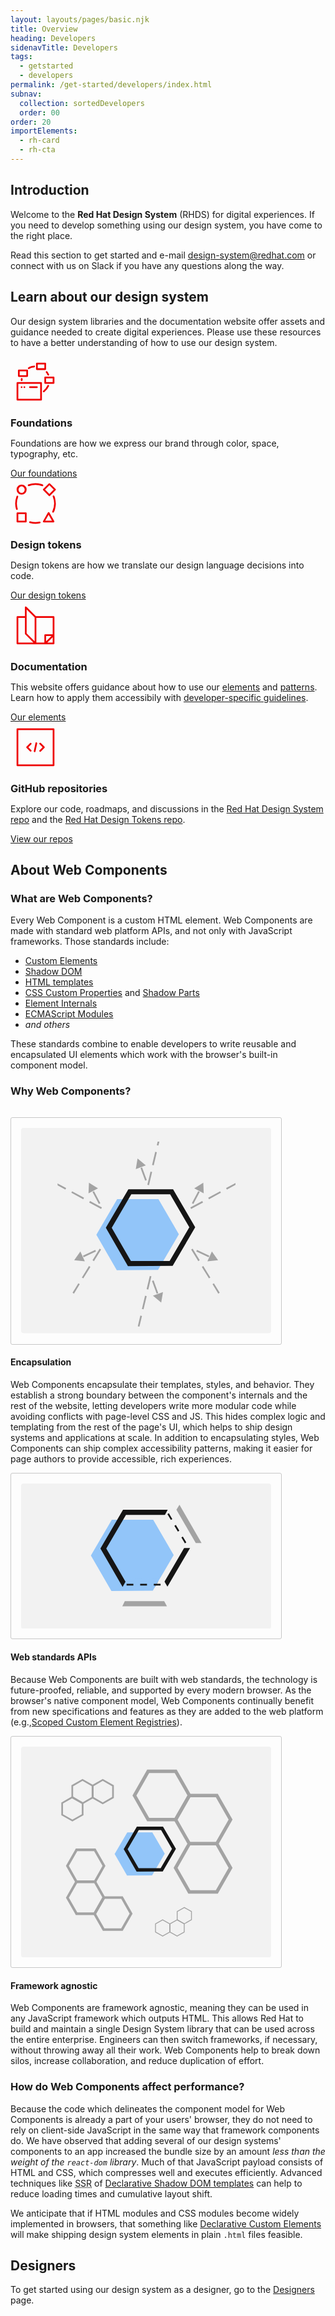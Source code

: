 ```yaml
---
layout: layouts/pages/basic.njk
title: Overview
heading: Developers
sidenavTitle: Developers
tags:
  - getstarted
  - developers
permalink: /get-started/developers/index.html
subnav:
  collection: sortedDevelopers
  order: 00
order: 20
importElements:
  - rh-card
  - rh-cta
---
```


<style>
  .grid > rh-card {
    display: grid;
  }

  rh-card > svg[slot] {
    fill: var(--rh-color-accent-brand-on-light, #ee0000);
    width: var(--rh-size-icon-07, 80px);
    margin-block-end: var(--rh-space-lg, 16px);
  }

  rh-card > p[slot],
  rh-card > h3[slot] {
    margin-block: 0;
  }

  #section-encapsulation {
    margin-block-start: var(--rh-space-2xl, 32px);
  }

  svg.image-block  {
    width: 100%;
    max-width: 400px;
    padding: var(--rh-space-lg, 16px);
    border: var(--rh-border-width-sm, 1px) solid var(--rh-color-border-subtle-on-light, #c7c7c7);
    border-radius: var(--rh-border-radius-default, 3px);
  }
</style>


## Introduction

Welcome to the **Red Hat Design System** (RHDS) for digital experiences. If you need to develop something using our design system, you have come to the right place.

Read this section to get started and e-mail [design-system@redhat.com](mailto:design-system@redhat.com) or connect with us on Slack if you have any questions along the way.


## Learn about our design system

Our design system libraries and the documentation website offer assets and guidance needed to create digital experiences. Please use these resources to have a better understanding of how to use our design system.

<div class="grid xs-two-columns">
  <rh-card>
    <svg aria-hidden="true" slot="header" xmlns="http://www.w3.org/2000/svg" viewBox="0 0 36 36">
      <path d="M10 21.37a.63.63 0 0 0-.62.64.63.63 0 0 0 1.25 0 .64.64 0 0 0-.63-.64Zm-2 0a.63.63 0 0 0-.62.64.63.63 0 0 0 1.25 0 .64.64 0 0 0-.63-.64Z"/>
      <path d="M22 18.38H5a.62.62 0 0 0-.62.62v12a.62.62 0 0 0 .62.62h17a.62.62 0 0 0 .62-.62V19a.62.62 0 0 0-.62-.62Zm-.62 12H5.62V19.62h15.76Z"/>
      <path d="M14 22.62h5a.62.62 0 0 0 0-1.24h-5a.62.62 0 1 0 0 1.24Zm5-13h6a.62.62 0 0 0 .62-.62V5a.62.62 0 0 0-.62-.62h-6a.62.62 0 0 0-.62.62v4a.62.62 0 0 0 .62.62Zm.62-4h4.76v2.76h-4.76ZM31 14.38h-6a.62.62 0 0 0-.62.62v4a.62.62 0 0 0 .62.62h6a.62.62 0 0 0 .62-.62v-4a.62.62 0 0 0-.62-.62Zm-.62 4h-4.76v-2.76h4.76ZM6 14.62h6a.62.62 0 0 0 .62-.62v-4a.62.62 0 0 0-.62-.62H6a.62.62 0 0 0-.62.62v4a.62.62 0 0 0 .62.62Zm.62-4h4.76v2.76H6.62Zm20.8 9.81a.61.61 0 0 0-.82.32 9.41 9.41 0 0 1-3 3.75.63.63 0 0 0-.12.88.62.62 0 0 0 .5.24.68.68 0 0 0 .38-.12 10.67 10.67 0 0 0 3.36-4.25.62.62 0 0 0-.3-.82Zm-1.92-9.05a9.47 9.47 0 0 1 1.1 1.87.61.61 0 0 0 .57.37.56.56 0 0 0 .25 0 .62.62 0 0 0 .32-.82 11.07 11.07 0 0 0-1.24-2.13.63.63 0 0 0-1 .76ZM13 9a.58.58 0 0 0 .31-.08 9.23 9.23 0 0 1 .83-.42l.23-.1c.22-.09.44-.18.67-.25a10.17 10.17 0 0 1 1.08-.3c.31-.06.62-.11.94-.14a.62.62 0 1 0-.12-1.24 9 9 0 0 0-1.06.16 9.34 9.34 0 0 0-1 .27l-.17.07a7.61 7.61 0 0 0-.75.28l-.27.11c-.31.14-.61.29-.91.46a.61.61 0 0 0-.31.62A.63.63 0 0 0 13 9Zm-5.57 6.94a9.29 9.29 0 0 0 0 1.06.62.62 0 0 0 1.24 0c0-.32 0-.63.05-.94a.62.62 0 1 0-1.24-.12Z"/>
    </svg>
    <h3 slot="header">Foundations</h3>
    <p>Foundations are how we express our brand through color, space, typography, etc.</p>
    <rh-cta slot="footer">
      <a href="/foundations">Our foundations</a>
    </rh-cta>
  </rh-card>
  <rh-card>
    <svg aria-hidden="true" slot="header" xmlns="http://www.w3.org/2000/svg" viewBox="0 0 36 36">
      <path d="M28 24.5a.64.64 0 0 0-1.08 0l-3.5 6.19a.64.64 0 0 0 0 .63.62.62 0 0 0 .54.3h7a.62.62 0 0 0 .54-.93Zm-3 5.88 2.43-4.3 2.43 4.3Zm-17-26a3.62 3.62 0 0 0 0 7.24 3.62 3.62 0 0 0 0-7.24Zm0 6a2.38 2.38 0 0 1 0-4.75 2.38 2.38 0 0 1 0 4.75Zm3 14H5a.62.62 0 0 0-.62.62v6a.62.62 0 0 0 .62.62h6a.62.62 0 0 0 .62-.62v-6a.62.62 0 0 0-.62-.62Zm-.62 6H5.62v-4.76h4.76Zm17.18-17.94a.61.61 0 0 0 .88 0l4-4a.61.61 0 0 0 0-.88l-4-4a.61.61 0 0 0-.88 0l-4 4a.61.61 0 0 0 0 .88ZM28 4.88 31.12 8 28 11.12 24.88 8Zm-4.42.26c.27-.84-.84-.95-1.4-1.16a14.83 14.83 0 0 0-9.4.35.63.63 0 0 0 .44 1.17 13.57 13.57 0 0 1 9.56 0 .61.61 0 0 0 .8-.36ZM4.76 22.6a.63.63 0 0 0 .42-.78 13.48 13.48 0 0 1 .32-8.6.62.62 0 0 0-1.16-.44 14.69 14.69 0 0 0-.34 9.4.63.63 0 0 0 .76.42Zm16.11 8.47a13.54 13.54 0 0 1-6.69-.25.63.63 0 0 0-.36 1.2 14.84 14.84 0 0 0 7.31.27.64.64 0 0 0 .48-.75.61.61 0 0 0-.74-.47Zm9.9-18.86a.63.63 0 0 0-.35.82 13.41 13.41 0 0 1-.33 10.7.62.62 0 0 0 .29.83c1.5.67 2.34-5.49 2.25-6.56s-.45-6.33-1.86-5.79Z"/>
    </svg>
    <h3 slot="header">Design tokens</h3>
    <p>Design tokens are how we translate our design language decisions into code.</p>
    <rh-cta slot="footer">
      <a href="tokens">Our design tokens</a>
    </rh-cta>
  </rh-card>
  <rh-card>
    <svg aria-hidden="true" slot="header" xmlns="http://www.w3.org/2000/svg" viewBox="0 0 36 36">
      <path d="M31 11.38H18.26l-6.82-6.82a.62.62 0 0 0-1.06.44v6.38H5a.62.62 0 0 0-.62.62v19a.62.62 0 0 0 .62.62h26a.62.62 0 0 0 .62-.62V12a.62.62 0 0 0-.62-.62Zm-.62 13H25a.62.62 0 0 0-.62.62v5.38h-5.76V12.62h11.76Zm-.89 1.24-3.87 3.87v-3.87ZM11.62 6.51l5.76 5.75v17.23l-5.76-5.75Zm-6 6.11h4.76V24a.59.59 0 0 0 .18.44l5.93 5.94H5.62Zm20.89 17.76 3.87-3.87v3.87Z"/>
    </svg>
    <h3 slot="header">Documentation</h3>
    <p>This website offers guidance about how to use our 
      <a href="/elements">elements</a> and <a href="/patterns">patterns</a>.
      Learn how to apply them accessibily with
      <a href="/accessibility/development/">developer-specific guidelines</a>.</p>
    <rh-cta slot="footer">
      <a href="/elements">Our elements</a>
    </rh-cta>
  </rh-card>
  <rh-card>
    <svg aria-hidden="true" slot="header" xmlns="http://www.w3.org/2000/svg" viewBox="0 0 36 36">
      <path d="M31 4.38H5a.62.62 0 0 0-.62.62v26a.62.62 0 0 0 .62.62h26a.62.62 0 0 0 .62-.62V5a.62.62 0 0 0-.62-.62Zm-.62 26H5.62V5.62h24.76Z"/>
      <path d="M17.24 21.54a.62.62 0 0 0 .74-.49l1.24-5.84a.64.64 0 0 0-.48-.75.63.63 0 0 0-.74.54l-1.25 5.84a.64.64 0 0 0 .49.7ZM23.12 18 21 20.11a.63.63 0 1 0 .88.89l2.56-2.56a.62.62 0 0 0 0-.89L21.88 15a.63.63 0 1 0-.88.88Zm-9 3a.63.63 0 0 0 .88-.89L12.88 18 15 15.87c.59-.56-.31-1.46-.88-.88l-2.56 2.56a.62.62 0 0 0 0 .89Z"/>
    </svg>
    <h3 slot="header">GitHub repositories</h3>
    <p>Explore our code, roadmaps, and discussions in the 
      <a href="https://github.com/RedHat-UX/red-hat-design-system">Red Hat Design System repo</a> and the 
      <a href="https://github.com/RedHat-UX/red-hat-design-tokens">Red Hat Design Tokens repo</a>.</p>
    <rh-cta slot="footer">
      <a href="https://github.com/RedHat-UX/">View our repos</a>
    </rh-cta>
  </rh-card>
</div>


## About Web Components

### What are Web Components?

Every Web Component is a custom HTML element. Web Components are made with standard web platform APIs, and not only with JavaScript frameworks. Those standards include:

- [Custom Elements][ce]
- [Shadow DOM][sd]
- [HTML templates][te]
- [CSS Custom Properties][cssprop] and [Shadow Parts][csspart]
- [Element Internals][internals]
- [ECMAScript Modules][esm]
- _and others_

These standards combine to enable developers to write reusable and encapsulated UI elements which work with the browser's built-in component model.

### Why Web Components?

<section class="grid layout-content-image" id="section-encapsulation">
  <svg aria-hidden="true" class="image-block" viewBox="0 0 295 243" fill="none" xmlns="http://www.w3.org/2000/svg">
    <rect width="295" height="242.357" rx="3" fill="#F2F2F2"/>
    <mask id="mask0_89_60" style="mask-type:alpha" maskUnits="userSpaceOnUse" x="43" y="16" width="210" height="221">
      <path d="M43 16H253V237H43V16Z" fill="#D9D9D9"/>
    </mask>
    <g mask="url(#mask0_89_60)">
      <path d="M113.353 84.1064L162.036 84.1094L186.143 125.593L161.569 167.618L112.886 167.888L88.7785 126.132L113.353 84.1064Z" fill="#92C5F9"/>
      <path d="M103.418 117.907L128.287 75.3775L177.569 75.3794L201.935 117.308L177.064 159.842L127.787 160.115L103.418 117.907Z" stroke="#151515" stroke-width="6"/>
      <path d="M149.924 67.357L164.068 8" stroke="#A3A3A3" stroke-width="2" stroke-linejoin="bevel" stroke-dasharray="16 8"/>
      <path d="M147.325 62.018L141.377 45.771" stroke="#A3A3A3" stroke-width="2" stroke-linejoin="bevel" stroke-dasharray="16 8"/>
      <path d="M137.4 36.2001L147.133 44.2438L135.3 48.651L137.4 36.2001Z" fill="#A3A3A3"/>
      <path d="M200.144 94.8159L253.764 65.6934" stroke="#A3A3A3" stroke-width="2" stroke-linejoin="bevel" stroke-dasharray="16 8"/>
      <path d="M202.381 89.3156L210.499 74.0371" stroke="#A3A3A3" stroke-width="2" stroke-linejoin="bevel" stroke-dasharray="16 8"/>
      <path d="M214.965 64.6836L215.48 77.2998L204.296 71.438L214.965 64.6836Z" fill="#A3A3A3"/>
      <path d="M201.513 143.04L233.483 195.013" stroke="#A3A3A3" stroke-width="2" stroke-linejoin="bevel" stroke-dasharray="16 8"/>
      <path d="M207.126 144.977L222.82 152.26" stroke="#A3A3A3" stroke-width="2" stroke-linejoin="bevel" stroke-dasharray="16 8"/>
      <path d="M232.4 156.215L219.83 157.41L225.081 145.927L232.4 156.215Z" fill="#A3A3A3"/>
      <path d="M94.8564 94.8159L41.2356 65.6934" stroke="#A3A3A3" stroke-width="2" stroke-linejoin="bevel" stroke-dasharray="16 8"/>
      <path d="M92.6193 89.3156L84.5011 74.0371" stroke="#A3A3A3" stroke-width="2" stroke-linejoin="bevel" stroke-dasharray="16 8"/>
      <path d="M80.0355 64.6836L79.5202 77.2998L90.7037 71.438L80.0355 64.6836Z" fill="#A3A3A3"/>
      <path d="M93.4873 143.04L61.5168 195.013" stroke="#A3A3A3" stroke-width="2" stroke-linejoin="bevel" stroke-dasharray="16 8"/>
      <path d="M87.874 144.977L72.1801 152.26" stroke="#A3A3A3" stroke-width="2" stroke-linejoin="bevel" stroke-dasharray="16 8"/>
      <path d="M62.5999 156.215L75.1699 157.41L69.9194 145.927L62.5999 156.215Z" fill="#A3A3A3"/>
      <path d="M152.769 175L138.625 234.357" stroke="#A3A3A3" stroke-width="2" stroke-linejoin="bevel" stroke-dasharray="16 8"/>
      <path d="M155.368 180.339L161.316 196.586" stroke="#A3A3A3" stroke-width="2" stroke-linejoin="bevel" stroke-dasharray="16 8"/>
      <path d="M165.293 206.157L155.56 198.113L167.393 193.706L165.293 206.157Z" fill="#A3A3A3"/>
    </g>
  </svg>
  <div class="content-block">

#### Encapsulation

Web Components encapsulate their templates, styles, and behavior. They establish a strong boundary between the component's internals and the rest of the website, letting developers write more modular code while avoiding conflicts with page-level CSS and JS. This hides complex logic and templating from the rest of the page's UI, which helps to ship design systems and applications at scale. In addition to encapsulating styles, Web Components can ship complex accessibility patterns, making it easier for page authors to provide accessible, rich experiences.

  </div>
</section>
<section class="grid layout-content-image reversed" id="section-apis">
  <svg aria-hidden="true" class="image-block" viewBox="0 0 294 171" fill="none" xmlns="http://www.w3.org/2000/svg">
    <rect width="294" height="171" rx="3" fill="#F2F2F2"/>
    <mask id="mask0_63_262" style="mask-type:alpha" maskUnits="userSpaceOnUse" x="80" y="24" width="134" height="123">
      <rect x="80.5" y="24" width="133" height="123" fill="white"/>
    </mask>
    <g mask="url(#mask0_63_262)">
      <path d="M106.629 42.6347L155.311 42.6365L179.419 84.1211L154.844 126.147L106.162 126.416L82.0539 84.6602L106.629 42.6347Z" fill="#92C5F9"/>
      <path d="M96.6929 76.4349L121.562 33.9058L170.845 33.9066L195.211 75.8367L170.339 118.371L121.062 118.643L96.6929 76.4349Z" stroke="#151515" stroke-width="6"/>
      <path d="M171.5 144.457H119L121.903 138.457H168.245L171.5 144.457Z" fill="#A3A3A3"/>
      <path d="M157 122.457L119 122.181L124.5 112.5L163.695 110.996L157 122.457Z" fill="#92C5F9"/>
      <path d="M172.56 122.232H157.13L163.805 110.828L167.773 113.898L172.56 122.232Z" fill="#F2F2F2"/>
      <path d="M172.8 30.1407L199.64 75.8495L190.5 75.8495L168.5 38L172.8 30.1407Z" fill="#F2F2F2"/>
      <path d="M186.196 25.0089L212.2 70.013L205.4 70.0167L182.627 30.8276L186.196 25.0089Z" fill="#A3A3A3"/>
      <line x1="172.857" y1="35.4855" x2="195.495" y2="73.2152" stroke="#151515" stroke-width="2" stroke-dasharray="8 8"/>
      <line x1="124" y1="119" x2="168" y2="119" stroke="#151515" stroke-width="2" stroke-dasharray="8 8"/>
    </g>
  </svg>
  <div class="content-block">

#### Web standards APIs

Because Web Components are built with web standards, the technology is future-proofed, reliable, and supported by every modern browser. As the browser's native component model, Web Components continually benefit from new specifications and features as they are added to the web platform (e.g.,[Scoped Custom Element Registries][scoped]).

  </div>
</section>
<section class="grid layout-content-image" id="section-framework">
  <svg aria-hidden="true" class="image-block" viewBox="0 0 294 248" fill="none" xmlns="http://www.w3.org/2000/svg">
    <rect width="294" height="248" rx="3" fill="#F2F2F2"/>
    <mask id="mask0_89_91" style="mask-type:alpha" maskUnits="userSpaceOnUse" x="32" y="24" width="230" height="200">
      <rect x="32" y="24" width="230" height="200" fill="white"/>
    </mask>
    <g mask="url(#mask0_89_91)">
      <path d="M197.37 58.4229L197.935 57.4325L197.37 56.4421L182.353 30.0961L181.778 29.0865L180.616 29.0865L150.582 29.0865L149.42 29.0865L148.844 30.0961L133.827 56.4421L133.263 57.4325L133.827 58.4229L148.844 84.7688L149.42 85.7784L150.582 85.7784L180.616 85.7784L181.778 85.7784L182.353 84.7688L197.37 58.4229Z" stroke="#A3A3A3" stroke-width="4"/>
      <path d="M245.738 86.8037L246.302 85.8133L245.738 84.8229L230.721 58.4769L230.145 57.4673L228.983 57.4673L198.949 57.4673L197.787 57.4673L197.211 58.4769L182.194 84.8229L181.63 85.8133L182.194 86.8037L197.211 113.15L197.787 114.159L198.949 114.159L228.983 114.159L230.145 114.159L230.721 113.15L245.738 86.8037Z" stroke="#A3A3A3" stroke-width="4"/>
      <path d="M245.738 143.559L246.302 142.569L245.738 141.578L230.721 115.232L230.145 114.223L228.983 114.223L198.949 114.223L197.787 114.223L197.211 115.232L182.194 141.578L181.63 142.569L182.194 143.559L197.211 169.905L197.787 170.915L198.949 170.915L228.983 170.915L230.145 170.915L230.721 169.905L245.738 143.559Z" stroke="#A3A3A3" stroke-width="4"/>
      <path d="M86.7128 195.616L86.2894 196.359L86.7128 197.102L96.6103 214.466L97.0419 215.223L97.9134 215.223L117.708 215.223L118.58 215.223L119.012 214.466L128.909 197.102L129.332 196.359L128.909 195.616L119.012 178.252L118.58 177.495L117.708 177.495L97.9134 177.495L97.0419 177.495L96.6103 178.252L86.7128 195.616Z" stroke="#A3A3A3" stroke-width="3"/>
      <path d="M54.8346 176.91L54.4112 177.653L54.8346 178.396L64.7321 195.76L65.1637 196.517L66.0352 196.517L85.8302 196.517L86.7018 196.517L87.1334 195.76L97.0309 178.396L97.4543 177.653L97.0309 176.91L87.1334 159.546L86.7018 158.789L85.8302 158.789L66.0352 158.789L65.1636 158.789L64.732 159.546L54.8346 176.91Z" stroke="#A3A3A3" stroke-width="3"/>
      <path d="M54.8346 139.504L54.4112 140.247L54.8346 140.99L64.7321 158.354L65.1637 159.111L66.0352 159.111L85.8302 159.111L86.7018 159.111L87.1334 158.354L97.0309 140.99L97.4543 140.247L97.0309 139.504L87.1334 122.14L86.7018 121.383L85.8302 121.383L66.0352 121.383L65.1636 121.383L64.732 122.14L54.8346 139.504Z" stroke="#A3A3A3" stroke-width="3"/>
      <path d="M60.7827 59.7333L60.2875 59.451L59.7923 59.7333L48.7423 66.0317L48.2375 66.3194V66.9004V79.4972V80.0783L48.7423 80.366L59.7923 86.6644L60.2875 86.9466L60.7827 86.6644L71.8326 80.366L72.3374 80.0783V79.4972V66.9004V66.3194L71.8326 66.0317L60.7827 59.7333Z" stroke="#A3A3A3" stroke-width="2"/>
      <path d="M72.6866 39.4471L72.1914 39.1649L71.6962 39.4471L60.6462 45.7455L60.1414 46.0333V46.6143V59.2111V59.7921L60.6462 60.0799L71.6962 66.3782L72.1914 66.6605L72.6866 66.3782L83.7365 60.0799L84.2413 59.7921V59.2111V46.6143V46.0333L83.7365 45.7455L72.6866 39.4471Z" stroke="#A3A3A3" stroke-width="2"/>
      <path d="M96.4905 39.4471L95.9953 39.1649L95.5001 39.4471L84.4501 45.7455L83.9453 46.0333V46.6143V59.2111V59.7921L84.4501 60.0799L95.5001 66.3782L95.9953 66.6605L96.4905 66.3782L107.54 60.0799L108.045 59.7921V59.2111V46.6143V46.0333L107.54 45.7455L96.4905 39.4471Z" stroke="#A3A3A3" stroke-width="2"/>
      <path d="M191.684 208.189L191.931 208.33L192.179 208.189L200.072 203.69L200.324 203.547V203.256V194.258V193.968L200.072 193.824L192.179 189.325L191.931 189.184L191.684 189.325L183.791 193.824L183.538 193.968V194.258V203.256V203.547L183.791 203.69L191.684 208.189Z" stroke="#A3A3A3"/>
      <path d="M183.181 222.68L183.428 222.821L183.676 222.68L191.569 218.181L191.821 218.037V217.746V208.749V208.458L191.569 208.314L183.676 203.815L183.428 203.674L183.181 203.815L175.288 208.314L175.036 208.458V208.749V217.746V218.037L175.288 218.181L183.181 222.68Z" stroke="#A3A3A3"/>
      <path d="M166.178 222.68L166.426 222.821L166.673 222.68L174.566 218.181L174.818 218.037V217.746V208.749V208.458L174.566 208.314L166.673 203.815L166.426 203.674L166.178 203.815L158.285 208.314L158.033 208.458V208.749V217.746V218.037L158.285 218.181L166.178 222.68Z" stroke="#A3A3A3"/>
      <path d="M124.839 100.84L154.298 100.84L168.887 125.945L154.016 151.376L124.556 151.539L109.968 126.271L124.839 100.84Z" fill="#92C5F9"/>
      <path d="M122.93 120.592L137.269 96.07L165.687 96.0693L179.734 120.243L165.393 144.768L136.979 144.926L122.93 120.592Z" stroke="#151515" stroke-width="4"/>
    </g>
  </svg>
  <div class="content-block">

#### Framework agnostic

Web Components are framework agnostic, meaning they can be used in any JavaScript framework which outputs HTML. This allows Red Hat to build and maintain a single Design System library that can be used across the entire enterprise. Engineers can then switch frameworks, if necessary, without throwing away all their work. Web Components help to break down silos, increase collaboration, and reduce duplication of effort.

  </div>
</section>

### How do Web Components affect performance?

Because the code which delineates the component model for Web Components is already a part of your users' browser, they do not need to rely on client-side JavaScript in the same way that framework components do. We have observed that adding several of our design systems' components to an app increased the bundle size by an amount _less than the weight of the `react-dom` library_. Much of that JavaScript payload consists of HTML and CSS, which compresses well and executes efficiently. Advanced techniques like <abbr title="server-side rendering">SSR</abbr> of [Declarative Shadow DOM templates][dsd] can help to reduce loading times and cumulative layout shift.

We anticipate that if HTML modules and CSS modules become widely implemented in browsers, that something like [Declarative Custom Elements][dce] will make shipping design system elements in plain `.html` files feasible.

<uxdot-feedback>
  <h2>Designers</h2>
  <p>To get started using our design system as a designer, go to the <a href="get-started/designers">Designers</a> page.</p>
</uxdot-feedback>

[ce]: https://html.spec.whatwg.org/dev/custom-elements.html#custom-elements
[sd]: https://dom.spec.whatwg.org/#shadow-trees
[te]: https://html.spec.whatwg.org/dev/scripting.html#the-template-element
[cssprop]: https://www.w3.org/TR/css-variables/
[csspart]: https://www.w3.org/TR/css-shadow-parts-1/
[internals]: https://html.spec.whatwg.org/dev/custom-elements.html#element-internals
[esm]: https://tc39.es/ecma262/multipage/ecmascript-language-scripts-and-modules.html#sec-modules
[scoped]: https://github.com/WICG/webcomponents/blob/gh-pages/proposals/Scoped-Custom-Element-Registries.md
[dsd]: https://html.spec.whatwg.org/dev/scripting.html#attr-template-shadowrootmode
[dce]: https://github.com/WICG/webcomponents/issues/1009
